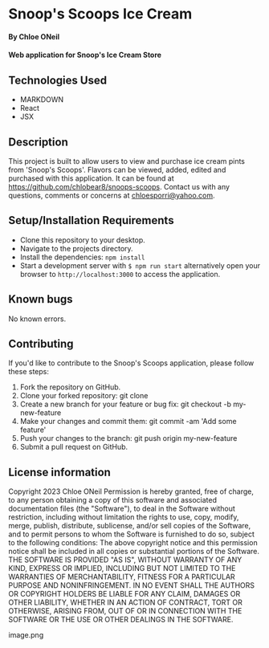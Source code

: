 # Snoop's Scoops Ice Cream
#### By Chloe ONeil
#### Web application for Snoop's Ice Cream Store

## Technologies Used
- MARKDOWN
- React
- JSX

## Description
This project is built to allow users to view and purchase ice cream pints from 'Snoop's Scoops'. Flavors can be viewed, added, edited and purchased with this application. It can be found at <https://github.com/chlobear8/snoops-scoops>. Contact us with any questions, comments or concerns at <chloesporri@yahoo.com>.

## Setup/Installation Requirements
- Clone this repository to your desktop.
- Navigate to the projects directory.
- Install the dependencies: `npm install`
- Start a development server with `$ npm run start` alternatively open your browser to `http://localhost:3000` to access the application.

## Known bugs

No known errors.

## Contributing

If you'd like to contribute to the Snoop's Scoops application, please follow these steps:

1. Fork the repository on GitHub.
2. Clone your forked repository: git clone <forked-repository-url>
3. Create a new branch for your feature or bug fix: git checkout -b my-new-feature
4. Make your changes and commit them: git commit -am 'Add some feature'
5. Push your changes to the branch: git push origin my-new-feature
6. Submit a pull request on GitHub.

## License information
Copyright 2023 Chloe ONeil
Permission is hereby granted, free of charge, to any person obtaining a copy of this software and associated documentation files (the "Software"), to deal in the Software without restriction, including without limitation the rights to use, copy, modify, merge, publish, distribute, sublicense, and/or sell copies of the Software, and to permit persons to whom the Software is furnished to do so, subject to the following conditions:
The above copyright notice and this permission notice shall be included in all copies or substantial portions of the Software.
THE SOFTWARE IS PROVIDED "AS IS", WITHOUT WARRANTY OF ANY KIND, EXPRESS OR IMPLIED, INCLUDING BUT NOT LIMITED TO THE WARRANTIES OF MERCHANTABILITY, FITNESS FOR A PARTICULAR PURPOSE AND NONINFRINGEMENT. IN NO EVENT SHALL THE AUTHORS OR COPYRIGHT HOLDERS BE LIABLE FOR ANY CLAIM, DAMAGES OR OTHER LIABILITY, WHETHER IN AN ACTION OF CONTRACT, TORT OR OTHERWISE, ARISING FROM, OUT OF OR IN CONNECTION WITH THE SOFTWARE OR THE USE OR OTHER DEALINGS IN THE SOFTWARE.

image.png



